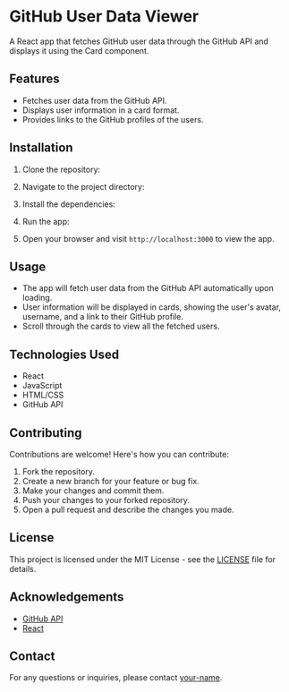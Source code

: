 # GitHub User Data Viewer

A React app that fetches GitHub user data through the GitHub API and displays it using the Card component.

## Features

- Fetches user data from the GitHub API.
- Displays user information in a card format.
- Provides links to the GitHub profiles of the users.

## Installation

1. Clone the repository:

2. Navigate to the project directory:

3. Install the dependencies:

4. Run the app:

5. Open your browser and visit `http://localhost:3000` to view the app.

## Usage

- The app will fetch user data from the GitHub API automatically upon loading.
- User information will be displayed in cards, showing the user's avatar, username, and a link to their GitHub profile.
- Scroll through the cards to view all the fetched users.

## Technologies Used

- React
- JavaScript
- HTML/CSS
- GitHub API

## Contributing

Contributions are welcome! Here's how you can contribute:

1. Fork the repository.
2. Create a new branch for your feature or bug fix.
3. Make your changes and commit them.
4. Push your changes to your forked repository.
5. Open a pull request and describe the changes you made.

## License

This project is licensed under the MIT License - see the [LICENSE](LICENSE) file for details.

## Acknowledgements

- [GitHub API](https://docs.github.com/en/rest)
- [React](https://reactjs.org/)

## Contact

For any questions or inquiries, please contact [your-name](mailto:khizarahmad313@gmail.com).
